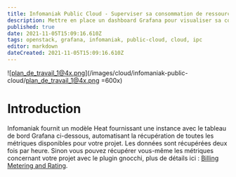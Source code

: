 ```yaml
---
title: Infomaniak Public Cloud - Superviser sa consommation de ressources
description: Mettre en place un dashboard Grafana pour visualiser sa consommation de ressources !
published: true
date: 2021-11-05T15:09:16.610Z
tags: openstack, grafana, infomaniak, public-cloud, cloud, ipc
editor: markdown
dateCreated: 2021-11-05T15:09:16.610Z
---
```


![plan_de_travail_1@4x.png](/images/cloud/infomaniak-public-cloud/plan_de_travail_1@4x.png =600x)

# Introduction
Infomaniak fournit un modèle Heat fournissant une instance avec le tableau de bord Grafana ci-dessous, automatisant la récupération de toutes les métriques disponibles pour votre projet.
Les données sont récupérées deux fois par heure.
Sinon vous pouvez récupérer vous-même les métriques concernant votre projet avec le plugin gnocchi, plus de détails ici : [Billing Metering and Rating](https://docs.infomaniak.cloud/user-guide/Billing_Metering_and_Rating).